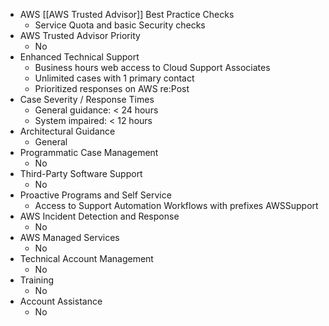 
- AWS [[AWS Trusted Advisor]] Best Practice Checks
	- Service Quota and basic Security checks
- AWS Trusted Advisor Priority
	- No
- Enhanced Technical Support
	- Business hours web access to Cloud Support Associates
	- Unlimited cases with 1 primary contact 
	- Prioritized responses on AWS re:Post
- Case Severity / Response Times
	- General guidance: < 24 hours
	- System impaired: < 12 hours
- Architectural Guidance
	- General
- Programmatic Case Management
	- No
- Third-Party Software Support
	- No
- Proactive Programs and Self Service
	- Access to Support Automation Workflows with prefixes AWSSupport
- AWS Incident Detection and Response
	- No
- AWS Managed Services
	- No
- Technical Account Management
	- No
- Training
	- No
- Account Assistance
	- No